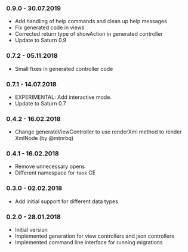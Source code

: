 ### 0.9.0 - 30.07.2019
* Add handling of help commands and clean up help messages
* Fix generated code in views
* Corrected return type of showAction in generated controller
* Update to Saturn 0.9

### 0.7.2 - 05.11.2018
* Small fixes in generated controller code

### 0.7.1 - 14.07.2018
* EXPERIMENTAL: Add interactive mode.
* Update to Saturn 0.7

### 0.4.2 - 16.02.2018
* Change generateViewController to use renderXml method to render XmlNode (by @mtnrbq)

### 0.4.1 - 16.02.2018
* Remove unnecessary opens
* Different namespace for `task` CE

### 0.3.0 - 02.02.2018
* Add initial support for different data types

### 0.2.0 - 28.01.2018

* Initial version
* Implemented generation for view controllers and json controllers
* Implemented command line interface for running migrations